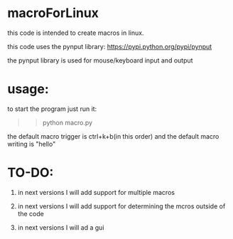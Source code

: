 # macroForLinux

this code is intended to create macros in linux.

this code uses the pynput library:
https://pypi.python.org/pypi/pynput


the pynput library is used for mouse/keyboard input and output


# usage:
to start the program just run it:
  >>  python macro.py

the default macro trigger is ctrl+k+b(in this order)
and the default macro writing is "hello"

# TO-DO:
1) in next versions I will add support for multiple macros

2) in next versions I will add support for determining the mcros outside of the code

3) in next versions I will ad a gui
